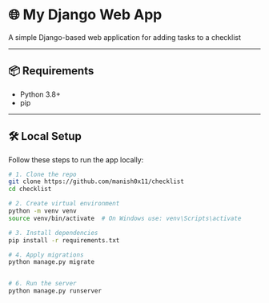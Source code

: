 # 🌐 My Django Web App

A simple Django-based web application for adding tasks to a checklist

---

## 📦 Requirements

- Python 3.8+
- pip

---

## 🛠️ Local Setup

Follow these steps to run the app locally:

```bash
# 1. Clone the repo
git clone https://github.com/manish0x11/checklist
cd checklist

# 2. Create virtual environment
python -m venv venv
source venv/bin/activate  # On Windows use: venv\Scripts\activate

# 3. Install dependencies
pip install -r requirements.txt

# 4. Apply migrations
python manage.py migrate


# 6. Run the server
python manage.py runserver
